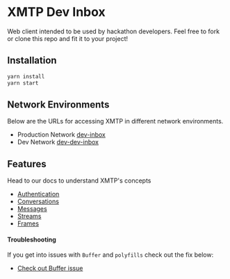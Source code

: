 # XMTP Dev Inbox

Web client intended to be used by hackathon developers. Feel free to fork or clone this repo and fit it to your project!

## Installation

```bash
yarn install
yarn start
```

## Network Environments

Below are the URLs for accessing XMTP in different network environments.

- Production Network [dev-inbox](https://dev-inbox.vercel.app/)
- Dev Network [dev-dev-inbox](https://dev-dev-inbox.vercel.app/)

## Features

Head to our docs to understand XMTP's concepts

- [Authentication](https://xmtp.org/docs/build/authentication?sdk=js)
- [Conversations](https://xmtp.org/docs/build/conversations?sdk=js)
- [Messages](https://xmtp.org/docs/build/messages/?sdk=js)
- [Streams](https://xmtp.org/docs/build/streams/?sdk=js)
- [Frames](https://xmtp.org/docs/build/frames)

#### Troubleshooting

If you get into issues with `Buffer` and `polyfills` check out the fix below:

- [Check out Buffer issue](https://github.com/xmtp/xmtp-js/issues/487)
